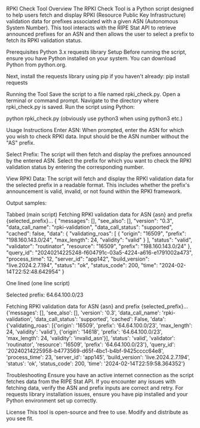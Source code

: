 RPKI Check Tool
Overview
The RPKI Check Tool is a Python script designed to help users fetch and display RPKI (Resource Public Key Infrastructure) validation data for prefixes associated with a given ASN (Autonomous System Number). This tool interacts with the RIPE Stat API to retrieve announced prefixes for an ASN and then allows the user to select a prefix to fetch its RPKI validation status.

Prerequisites
Python 3.x
requests library
Setup
Before running the script, ensure you have Python installed on your system. You can download Python from python.org.

Next, install the requests library using pip if you haven't already:
pip install requests

Running the Tool
Save the script to a file named rpki_check.py.
Open a terminal or command prompt.
Navigate to the directory where rpki_check.py is saved.
Run the script using Python:

python rpki_check.py (obviously use python3 when using python3 etc.) 

Usage Instructions
Enter ASN: When prompted, enter the ASN for which you wish to check RPKI data. Input should be the ASN number without the "AS" prefix.

Select Prefix: The script will then fetch and display the prefixes announced by the entered ASN. Select the prefix for which you want to check the RPKI validation status by entering the corresponding number.

View RPKI Data: The script will fetch and display the RPKI validation data for the selected prefix in a readable format. This includes whether the prefix's announcement is valid, invalid, or not found within the RPKI framework.

Output samples:

Tabbed (main script) 
Fetching RPKI validation data for ASN {asn} and prefix {selected_prefix}...
{
    "messages": [],
    "see_also": [],
    "version": "0.3",
    "data_call_name": "rpki-validation",
    "data_call_status": "supported",
    "cached": false,
    "data": {
        "validating_roas": [
            {
                "origin": "16509",
                "prefix": "198.160.143.0/24",
                "max_length": 24,
                "validity": "valid"
            }
        ],
        "status": "valid",
        "validator": "routinator",
        "resource": "16509",
        "prefix": "198.160.143.0/24"
    },
    "query_id": "20240214225248-f604791c-03a5-4224-a616-e1791002a473",
    "process_time": 12,
    "server_id": "app142",
    "build_version": "live.2024.2.7.194",
    "status": "ok",
    "status_code": 200,
    "time": "2024-02-14T22:52:48.642954"
}

One lined (one line script)

Selected prefix: 64.64.100.0/23

Fetching RPKI validation data for ASN {asn} and prefix {selected_prefix}...
{'messages': [], 'see_also': [], 'version': '0.3', 'data_call_name': 'rpki-validation', 'data_call_status': 'supported', 'cached': False, 'data': {'validating_roas': [{'origin': '16509', 'prefix': '64.64.100.0/23', 'max_length': 24, 'validity': 'valid'}, {'origin': '14618', 'prefix': '64.64.100.0/23', 'max_length': 24, 'validity': 'invalid_asn'}], 'status': 'valid', 'validator': 'routinator', 'resource': '16509', 'prefix': '64.64.100.0/23'}, 'query_id': '20240214225958-b4773569-d65f-4bc1-b4bf-9425cccc64e8', 'process_time': 23, 'server_id': 'app145', 'build_version': 'live.2024.2.7.194', 'status': 'ok', 'status_code': 200, 'time': '2024-02-14T22:59:58.364352'}


Troubleshooting
Ensure you have an active internet connection as the script fetches data from the RIPE Stat API.
If you encounter any issues with fetching data, verify the ASN and prefix inputs are correct and retry.
For requests library installation issues, ensure you have pip installed and your Python environment set up correctly.

License
This tool is open-source and free to use. Modify and distribute as you see fit.



